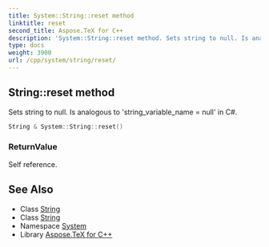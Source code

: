 ```yaml
---
title: System::String::reset method
linktitle: reset
second_title: Aspose.TeX for C++
description: 'System::String::reset method. Sets string to null. Is analogous to ''string_variable_name = null'' in C# in C++.'
type: docs
weight: 3900
url: /cpp/system/string/reset/
---
```

## String::reset method


Sets string to null. Is analogous to 'string_variable_name = null' in C#.

```cpp
String & System::String::reset()
```


### ReturnValue

Self reference.

## See Also

* Class [String](../)
* Class [String](../)
* Namespace [System](../../)
* Library [Aspose.TeX for C++](../../../)
